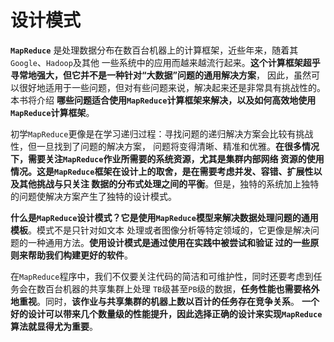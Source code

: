 设计模式
====================================================================
**`MapReduce`** 是处理数据分布在数百台机器上的计算框架，近些年来，随着其`Google`、`Hadoop`及其他
一些系统中的应用而越来越流行起来。**这个计算框架超乎寻常地强大，但它并不是一种针对“大数据”问题的通用解决方案**，
因此，虽然可以很好地适用于一些问题，但对有些问题来说，解决起来还是非常具有挑战性的。本书将介绍
**哪些问题适合使用`MapReduce`计算框架来解决，以及如何高效地使用`MapReduce`计算框架**。

初学`MapReduce`更像是在学习递归过程：寻找问题的递归解决方案会比较有挑战性，但一旦找到了问题的解决方案，
问题将变得清晰、精准和优雅。**在很多情况下，需要关注`MapReduce`作业所需要的系统资源，尤其是集群内部网络
资源的使用情况。这是`MapReduce`框架在设计上的取舍，是在需要考虑并发、容错、扩展性以及其他挑战与只关注
数据的分布式处理之间的平衡**。但是，独特的系统加上独特的问题使解决方案产生了独特的设计模式。

**什么是`MapReduce`设计模式？它是使用`MapReduce`模型来解决数据处理问题的通用模板**。模式不是只针对如文本
处理或者图像分析等特定领域的，它更像是解决问题的一种通用方法。**使用设计模式是通过使用在实践中被尝试和验证
过的一些原则来帮助我们构建更好的软件**。

在`MapReduce`程序中，我们不仅要关注代码的简洁和可维护性，同时还要考虑到任务会在数百台机器的共享集群上处理
`TB`级甚至`PB`级的数据，**任务性能也需要格外地重视**。同时，**该作业与共享集群的机器上数以百计的任务存在竞争关系**。
**一个好的设计可以带来几个数量级的性能提升，因此选择正确的设计来实现`MapReduce`算法就显得尤为重要**。








